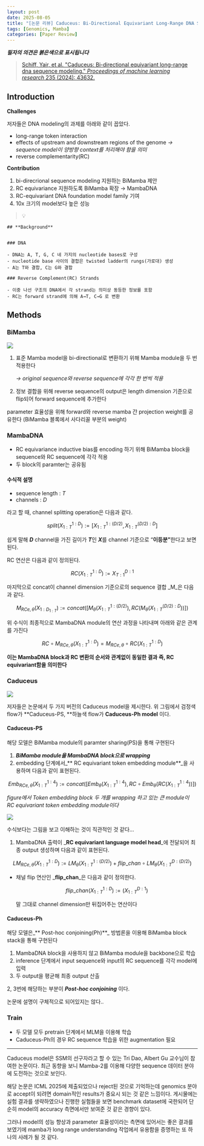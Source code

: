 ```yaml
---
layout: post
date: 2025-08-05
title: "[논문 리뷰] Caduceus: Bi-Directional Equivariant Long-Range DNA Sequence Modeling"
tags: [Genomics, Mamba]
categories: [Paper Review]
---
```


<span class="notion-red">_**필자의 의견은 붉은색으로 표시됩니다**_</span>


> [Schiff, Yair, et al. "Caduceus: Bi-directional equivariant long-range dna sequence modeling." ](https://pmc.ncbi.nlm.nih.gov/articles/PMC12189541/)[_Proceedings of machine learning research_](https://pmc.ncbi.nlm.nih.gov/articles/PMC12189541/)[ 235 (2024): 43632.](https://pmc.ncbi.nlm.nih.gov/articles/PMC12189541/)



## Introduction


**Challenges**


저자들은 DNA modeling의 과제를 아래와 같이 꼽았다.

- long-range token interaction
- effects of upstream and downstream regions of the genome 
_→ sequence model이 양방향 context를 처리해야 함을 의미_
- reverse complementarity(RC)

**Contribution**

1. bi-direcrional sequence modeling 지원하는 BiMamba 제안
1. RC equivariance 지원하도록 BiMamba 확장 → MambaDNA
1. RC-equivariant DNA foundation model family 기여
1. 10x 크기의 model보다 높은 성능

> 💡 


	## **Background**


	### DNA

	- DNA는 A, T, G, C 네 가지의 nucleotide bases로 구성
	- nucleotide base 사이의 결합은 twisted ladder의 rungs(가로대) 생성
	- A는 T와 결합, C는 G와 결합

	### Reverse Complement(RC) Strands

	- 이중 나선 구조의 DNA에서 각 strand는 의미상 동등한 정보를 포함
	- RC는 forward strand에 의해 A→T, C→G 로 변환


## Methods



### BiMamba


![](https://prod-files-secure.s3.us-west-2.amazonaws.com/542b861c-36a8-4051-84e5-8804b6728dba/2c247d59-7815-4980-99f0-8f0d21f445a7/image.png?X-Amz-Algorithm=AWS4-HMAC-SHA256&X-Amz-Content-Sha256=UNSIGNED-PAYLOAD&X-Amz-Credential=ASIAZI2LB46637ULU2S5%2F20251006%2Fus-west-2%2Fs3%2Faws4_request&X-Amz-Date=20251006T200114Z&X-Amz-Expires=3600&X-Amz-Security-Token=IQoJb3JpZ2luX2VjEPv%2F%2F%2F%2F%2F%2F%2F%2F%2F%2FwEaCXVzLXdlc3QtMiJGMEQCIGwNWjKgHEO5YFv6mP%2FCODjIo7m6xT9XvWJZbSrRuyHeAiAw5jW%2Fy4NMvIyblWsJ%2FvC7ZZOSwm8nZxLurXX26sgQCiqIBAiU%2F%2F%2F%2F%2F%2F%2F%2F%2F%2F8BEAAaDDYzNzQyMzE4MzgwNSIMeVCQLias5Y%2BwxXJ1KtwDcfWxquGbky0hpa8JBWXCSkMnaOxTxKmF%2BAZU9iP9LPynIbXfpw3ZmqDZR%2B74mISI0OY4RS0QL3p1BvdUZsZrDhZvHIYGOyWK8byY4LI7OliDTPLC3YLGUEadfuP2SmngEWFK4COinYvsnNrxbSU6Id2071xWeZKyOJPJVkLxEPLR2j4saApfmgiaSWoCo7D0EpU7WeVcomKWkK518%2BqKHYRsTl0hrFQftxo92pnPnSWf2csOw9g0vLMhxTySLw%2BE00HEB8MA4HOiIBd1HeA8Rye%2B0Rk77EhCsZnXKZNCZc7%2BnlgnC%2B3wU7kOuidQCmOjMW4PrIWJFfhC7O%2BOwfUO1sRfGyxlxnitPjjLo3j%2FYVUaLyUBgqOWwIIzj98FUWO%2BRGNrLZ06WiLsFzxqMmizn%2F53XejfGXcdAnGXnNUP0P4g1TG%2F4fccPNzPgpsPixVzQuKUb8zX9AHAkw%2FZQq2Y%2B3nNah68qE0dzbxmjkOnAOupsvFDCplrqnngCbe%2FqMtPYWERQV4V%2F6YYEfkZg2p6y%2F3znfk%2Fxy4eeDyZ%2BlSg1TCT%2FaWHthwrqcElOzUqeyifHnXF8jne0qgXdQARyjyuiYxSF3ugvaAo4mmKloi2nZPNJ7J5KrVV7slWz2IwvqqQxwY6pgFKM6SIABsC9EBQ3IpbjQJ8tH7uHGdqd9rjz5M0CCRleds6iDVAjY%2Bzc8BmcNvz99ZuQP3W1BrSnGWJiC4Wv3Z%2FHcE4wxu8sRfjcO2PXQDh%2FxIoe5rWUGTfb4PqYp%2FKXtZDbQrHPEYHYnuqYyxiHATnzD1fCrkvaTNiOkn4gZGgmf%2BfNaEvMhmibJCYAH63zCaLuDfeQ2%2BFun4WQv%2FhergvCrmZ8aMQ&X-Amz-Signature=4b45badd887494bdee67c6353fbd47f7cfcb9ffced25d4b3c6f72c10103fd3a3&X-Amz-SignedHeaders=host&x-amz-checksum-mode=ENABLED&x-id=GetObject)

1. 표준 Mamba model을 bi-directional로 변환하기 위해 Mamba module을 두 번 적용한다

	_→ original sequence와 reverse sequence에 각각 한 번씩 적용_

1. 정보 결합을 위해 reverse sequence의 output은 length dimension 기준으로 flip되어 forward sequence에 추가한다

parameter 효율성을 위해 forward와 reverse mamba 간 projection weight를 공유한다 (BiMamba 블록에서 사다리꼴 부분의 weight)



### MambaDNA

- RC equivariance inductive bias를 encoding 하기 위해 BiMamba block을 sequence와 RC sequence에 각각 적용
- 두 block의 paramter는 공유됨


#### 수식적 설명

- sequence length : _T_
- channels : _D_

라고 할 때,  channel splitting operation은 다음과 같다.


$$
split(X^{1:D}_{1:T}):=[X^{1:(D/2)}_{1:T},X^{(D/2):D}_{1:T}]
$$


<span class="notion-red">쉽게 말해 </span><span class="notion-red">_**D**_</span><span class="notion-red"> channel을 가진 길이가 </span><span class="notion-red">_**T**_</span><span class="notion-red">인 </span><span class="notion-red">_**X**_</span><span class="notion-red">를 channel 기준으로 “</span><span class="notion-red">**이등분”**</span><span class="notion-red">한다고 보면 된다.</span>


RC 연산은 다음과 같이 정의된다.


$$
RC(X^{1:D}_{1:T}):=X^{D:1}_{T:1}
$$


마지막으로 concat이 channel dimension 기준으로의 sequence 결합 _M_은 다음과 같다.


$$
M_{RCe,\theta}(X_{1:D_{1:T}}):=concat([M_{\theta}(X^{1:(D/2)}_{1:T}),RC(M_{\theta}(X^{(D/2):D}_{1:T}))])
$$


위 수식이 최종적으로 MambaDNA module의 연산 과정을 나타내며 아래와 같은 관계를 가진다


$$
RC\circ M_{RCe,\theta}(X^{1:D}_{1:T}) = M_{RCe,\theta} \circ RC(X^{1:D}_{1:T})
$$


**이는 MambaDNA block과 RC 변환의 순서와 관계없이 동일한 결과 즉, RC equivariant함을 의미한다**



### Caduceus


![](https://prod-files-secure.s3.us-west-2.amazonaws.com/542b861c-36a8-4051-84e5-8804b6728dba/f94a60d7-8145-473b-aef9-7c68d3ec604a/image.png?X-Amz-Algorithm=AWS4-HMAC-SHA256&X-Amz-Content-Sha256=UNSIGNED-PAYLOAD&X-Amz-Credential=ASIAZI2LB46637ULU2S5%2F20251006%2Fus-west-2%2Fs3%2Faws4_request&X-Amz-Date=20251006T200114Z&X-Amz-Expires=3600&X-Amz-Security-Token=IQoJb3JpZ2luX2VjEPv%2F%2F%2F%2F%2F%2F%2F%2F%2F%2FwEaCXVzLXdlc3QtMiJGMEQCIGwNWjKgHEO5YFv6mP%2FCODjIo7m6xT9XvWJZbSrRuyHeAiAw5jW%2Fy4NMvIyblWsJ%2FvC7ZZOSwm8nZxLurXX26sgQCiqIBAiU%2F%2F%2F%2F%2F%2F%2F%2F%2F%2F8BEAAaDDYzNzQyMzE4MzgwNSIMeVCQLias5Y%2BwxXJ1KtwDcfWxquGbky0hpa8JBWXCSkMnaOxTxKmF%2BAZU9iP9LPynIbXfpw3ZmqDZR%2B74mISI0OY4RS0QL3p1BvdUZsZrDhZvHIYGOyWK8byY4LI7OliDTPLC3YLGUEadfuP2SmngEWFK4COinYvsnNrxbSU6Id2071xWeZKyOJPJVkLxEPLR2j4saApfmgiaSWoCo7D0EpU7WeVcomKWkK518%2BqKHYRsTl0hrFQftxo92pnPnSWf2csOw9g0vLMhxTySLw%2BE00HEB8MA4HOiIBd1HeA8Rye%2B0Rk77EhCsZnXKZNCZc7%2BnlgnC%2B3wU7kOuidQCmOjMW4PrIWJFfhC7O%2BOwfUO1sRfGyxlxnitPjjLo3j%2FYVUaLyUBgqOWwIIzj98FUWO%2BRGNrLZ06WiLsFzxqMmizn%2F53XejfGXcdAnGXnNUP0P4g1TG%2F4fccPNzPgpsPixVzQuKUb8zX9AHAkw%2FZQq2Y%2B3nNah68qE0dzbxmjkOnAOupsvFDCplrqnngCbe%2FqMtPYWERQV4V%2F6YYEfkZg2p6y%2F3znfk%2Fxy4eeDyZ%2BlSg1TCT%2FaWHthwrqcElOzUqeyifHnXF8jne0qgXdQARyjyuiYxSF3ugvaAo4mmKloi2nZPNJ7J5KrVV7slWz2IwvqqQxwY6pgFKM6SIABsC9EBQ3IpbjQJ8tH7uHGdqd9rjz5M0CCRleds6iDVAjY%2Bzc8BmcNvz99ZuQP3W1BrSnGWJiC4Wv3Z%2FHcE4wxu8sRfjcO2PXQDh%2FxIoe5rWUGTfb4PqYp%2FKXtZDbQrHPEYHYnuqYyxiHATnzD1fCrkvaTNiOkn4gZGgmf%2BfNaEvMhmibJCYAH63zCaLuDfeQ2%2BFun4WQv%2FhergvCrmZ8aMQ&X-Amz-Signature=b07bb916f1b55ca6ed2994d27195f88aae5527e40e2c042ade523200f2347171&X-Amz-SignedHeaders=host&x-amz-checksum-mode=ENABLED&x-id=GetObject)


저자들은 논문에서 두 가지 버전의 Caduceus model을 제시한다. 위 그림에서 검정색 flow가 **Caduceus-PS, **하늘색 flow가 **Caduceus-Ph model** 이다.



#### Caduceus-PS


해당 모델은 BiMamba module의 paramter sharing(PS)을 통해 구현된다

1. _**BiMamba module을 MambaDNA block으로 wrapping**_
1. embedding 단계에서_** RC equivariant token embedding module**_을 사용하며 다음과 같이 표현된다.

$$
Emb_{RCe,\theta}(X^{1:4}_{1:T}):=concat([Emb_{\theta}(X^{1:4}_{1:T}),RC \circ Emb_{\theta}(RC(X^{1:4}_{1:T}))])
$$


_figure에서 Token embedding block 두 개를 wrapping 하고 있는 큰 module이 RC equivariant token embedding module이다_


![](https://prod-files-secure.s3.us-west-2.amazonaws.com/542b861c-36a8-4051-84e5-8804b6728dba/b175e4da-71eb-4e91-8c23-a06dabe673c9/image.png?X-Amz-Algorithm=AWS4-HMAC-SHA256&X-Amz-Content-Sha256=UNSIGNED-PAYLOAD&X-Amz-Credential=ASIAZI2LB46637ULU2S5%2F20251006%2Fus-west-2%2Fs3%2Faws4_request&X-Amz-Date=20251006T200114Z&X-Amz-Expires=3600&X-Amz-Security-Token=IQoJb3JpZ2luX2VjEPv%2F%2F%2F%2F%2F%2F%2F%2F%2F%2FwEaCXVzLXdlc3QtMiJGMEQCIGwNWjKgHEO5YFv6mP%2FCODjIo7m6xT9XvWJZbSrRuyHeAiAw5jW%2Fy4NMvIyblWsJ%2FvC7ZZOSwm8nZxLurXX26sgQCiqIBAiU%2F%2F%2F%2F%2F%2F%2F%2F%2F%2F8BEAAaDDYzNzQyMzE4MzgwNSIMeVCQLias5Y%2BwxXJ1KtwDcfWxquGbky0hpa8JBWXCSkMnaOxTxKmF%2BAZU9iP9LPynIbXfpw3ZmqDZR%2B74mISI0OY4RS0QL3p1BvdUZsZrDhZvHIYGOyWK8byY4LI7OliDTPLC3YLGUEadfuP2SmngEWFK4COinYvsnNrxbSU6Id2071xWeZKyOJPJVkLxEPLR2j4saApfmgiaSWoCo7D0EpU7WeVcomKWkK518%2BqKHYRsTl0hrFQftxo92pnPnSWf2csOw9g0vLMhxTySLw%2BE00HEB8MA4HOiIBd1HeA8Rye%2B0Rk77EhCsZnXKZNCZc7%2BnlgnC%2B3wU7kOuidQCmOjMW4PrIWJFfhC7O%2BOwfUO1sRfGyxlxnitPjjLo3j%2FYVUaLyUBgqOWwIIzj98FUWO%2BRGNrLZ06WiLsFzxqMmizn%2F53XejfGXcdAnGXnNUP0P4g1TG%2F4fccPNzPgpsPixVzQuKUb8zX9AHAkw%2FZQq2Y%2B3nNah68qE0dzbxmjkOnAOupsvFDCplrqnngCbe%2FqMtPYWERQV4V%2F6YYEfkZg2p6y%2F3znfk%2Fxy4eeDyZ%2BlSg1TCT%2FaWHthwrqcElOzUqeyifHnXF8jne0qgXdQARyjyuiYxSF3ugvaAo4mmKloi2nZPNJ7J5KrVV7slWz2IwvqqQxwY6pgFKM6SIABsC9EBQ3IpbjQJ8tH7uHGdqd9rjz5M0CCRleds6iDVAjY%2Bzc8BmcNvz99ZuQP3W1BrSnGWJiC4Wv3Z%2FHcE4wxu8sRfjcO2PXQDh%2FxIoe5rWUGTfb4PqYp%2FKXtZDbQrHPEYHYnuqYyxiHATnzD1fCrkvaTNiOkn4gZGgmf%2BfNaEvMhmibJCYAH63zCaLuDfeQ2%2BFun4WQv%2FhergvCrmZ8aMQ&X-Amz-Signature=4afd5e46038141e58b32de92fc09572719be3217df4b638b688fd02929b0975c&X-Amz-SignedHeaders=host&x-amz-checksum-mode=ENABLED&x-id=GetObject)


<span class="notion-red">수식보다는 그림을 보고 이해하는 것이 직관적인 것 같다…</span>

1. MambaDNA 출력이 _**RC equivariant language model head**_에 전달되어 최종 output 생성하며 다음과 같이 표현된다.

$$
LM_{RCe,\theta}(X^{1:D}_{1:T}):= LM_{\theta}(X^{1:(D/2)}_{1:T})+flip\_chan\circ LM_{\theta}(X^{D:(D/2)}_{1:T})
$$

- 채널 flip 연산인 _**flip\_chan**_은 다음과 같이 정의한다.

	$$
	flip\_chan(X^{1:D}_{1:T}):=(X^{D:1}_{1:T})
	$$


	말 그대로 channel dimension만 뒤집어주는 연산이다



#### Caduceus-Ph


해당 모델은_** Post-hoc conjoining(Ph)**_ 방법론을 이용해 BiMamba block stack을 통해 구현된다

1. MambaDNA block을 사용하지 않고 BiMamba module을 backbone으로 학습
1. inference 단계에서 input sequence와 input의 RC sequence를 각각 model에 입력
1. 두 output을 평균해 최종 output 산출

2, 3번에 해당하는 부분이 _**Post-hoc conjoining**_ 이다.


<span class="notion-red">논문에 설명이 구체적으로 되어있지는 않다..</span>



### Train

- 두 모델 모두 pretrain 단계에서 MLM을 이용해 학습
- Caduceus-Ph의 경우 RC sequence 학습을 위한 augmentation 필요

---


<span class="notion-red">Caduceus model은 SSM의 선구자라고 할 수 있는 Tri Dao, Albert Gu 교수님이 참여한 논문이다. 최근 동향을 보니 Mamba-2를 이용해 다양한 sequence 데이터 분야에 도전하는 것으로 보인다.</span>


<span class="notion-red">해당 논문은 ICML 2025에 제출되었으나 reject된 것으로 기억하는데 genomics 분야로 accept이 되려면 domain적인 results가 중요시 되는 것 같은 느낌이다. 게시물에는 실험 결과를 생략하였으나 진행한 실험들을 보면 benchmark dataset에 국한되어 단순히 model의 accuracy 측면에서만 보여준 것 같은 경향이 있다.</span>


<span class="notion-red">그러나 model의 성능 향상과 parameter 효율성이라는 측면에 있어서는 좋은 결과를 보였기에 mamba가 long range understanding 작업에서 유용함을 증명하는 또 하나의 사례가 될 것 같다.</span>

